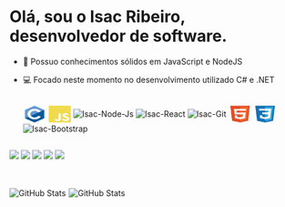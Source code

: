 # Olá, sou o Isac Ribeiro, desenvolvedor de software.

- ​🚀 Possuo conhecimentos sólidos em JavaScript e NodeJS
- 💻 Focado neste momento no desenvolvimento utilizado C# e .NET

  <div style="display: inline_block"><br>
  <img align="center" alt="Isac-C" height="30" width="40" src="https://raw.githubusercontent.com/devicons/devicon/master/icons/c/c-original.svg">  
  <img align="center" alt="Isac-Js" height="30" width="40" src="https://raw.githubusercontent.com/devicons/devicon/master/icons/javascript/javascript-plain.svg">
  <img align="center" alt="Isac-Node-Js" height="30" width="40" src="https://cdn.jsdelivr.net/gh/devicons/devicon@latest/icons/nodejs/nodejs-original-wordmark.svg">
  <img align="center" alt="Isac-React" height="30" width="40" src="https://cdn.jsdelivr.net/gh/devicons/devicon@latest/icons/vuejs/vuejs-original.svg">
  <img align="center" alt="Isac-Git" height="30" width="40" src="https://cdn.jsdelivr.net/gh/devicons/devicon@latest/icons/git/git-original.svg">
  <img align="center" alt="Isac-HTML" height="30" width="40" src="https://raw.githubusercontent.com/devicons/devicon/master/icons/html5/html5-original.svg">
  <img align="center" alt="Isac-CSS" height="30" width="40" src="https://raw.githubusercontent.com/devicons/devicon/master/icons/css3/css3-original.svg">
  <img align="center" alt="Isac-Bootstrap" height="30" width="40" src="https://cdn.jsdelivr.net/gh/devicons/devicon@latest/icons/bootstrap/bootstrap-original.svg">
</div>
  
  ##
 
<div> 
  <a href="https://api.whatsapp.com/send/?phone=553171739169&text=Ol%C3%A1%2C+vi+seu+perfil+de+desenvolvedor.%0AGostaria+de+receber+atendimento!&type=phone_number&app_absent=0" target="_blank"><img src="https://img.shields.io/badge/WhatsApp-25D366?style=for-the-badge&logo=whatsapp&logoColor=white" target="_blank"></a>
  <a href="https://www.instagram.com/_xgrisac?igsh=MW91MTU1a24zMmdjag%3D%3D&utm_source=qr" target="_blank"><img src="https://img.shields.io/badge/-Instagram-%23E4405F?style=for-the-badge&logo=instagram&logoColor=white" target="_blank"></a>
  <a href ="mailto:isackolling122@gmail.com"><img src="https://img.shields.io/badge/Gmail-D14836?style=for-the-badge&logo=gmail&logoColor=white" target="_blank"></a>
  <a href="http://linkedin.com/in/isac-ribeiro-a71849288" target="_blank"><img src="https://img.shields.io/badge/-LinkedIn-%230077B5?style=for-the-badge&logo=linkedin&logoColor=white" target="_blank"></a> 
  <a href="https://github.com/xgrisac" target="_blank"><img src="https://img.shields.io/badge/GitHub-100000?style=for-the-badge&logo=github&logoColor=white" target="_blank"></a> 
  
</div>
<br/>
<br/>

<p>
  <img 
    align="left" 
    alt="GitHub Stats" 
    height="150" 
    style="padding-right: 5px;" 
    src="https://github-readme-stats.vercel.app/api?username=xgrisac&show_icons=true&theme=tokyonight&include_all_commits=true&locale=pt-br" 
  />
<img 
      align="left" 
      alt="GitHub Stats" 
      height="150" 
      src="https://github-readme-stats.vercel.app/api/top-langs/?username=xgrisac&theme=tokyonight&layout=compact&custom_title=Tecnologias&langs_count=9" 
  />

</p>
